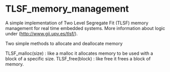 TLSF_memory_management
======================

A simple implementation of Two Level Segregate Fit (TLSF) memory management for real time embedded systems. More information about logic under (http://www.gii.upv.es/tlsf/).

Two simple methods to allocate and deallocate memory

TLSF_malloc(size) : like a malloc it allocates memory to be used with a block of a specific size.
TLSF_free(block) : like free it frees a block of memory.
